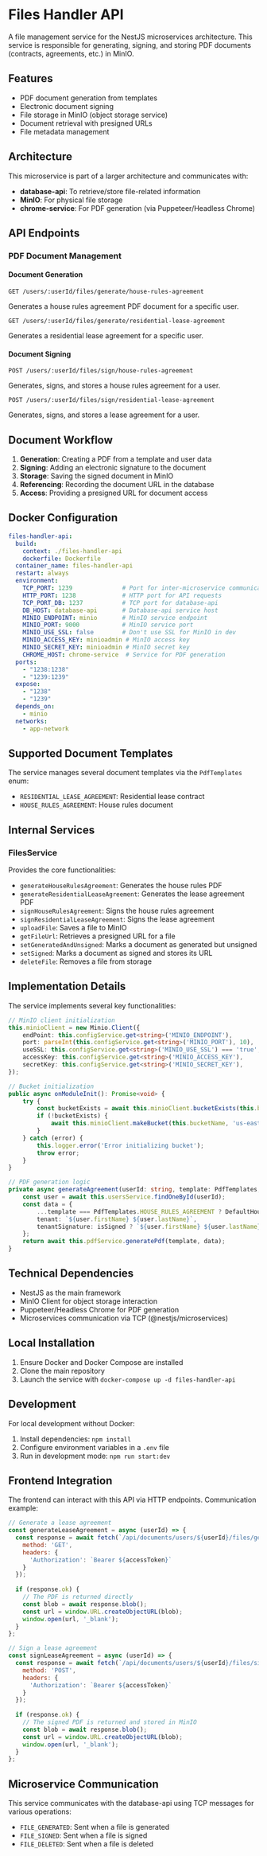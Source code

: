 # Files Handler API

A file management service for the NestJS microservices architecture. This service is responsible for generating, signing, and storing PDF documents (contracts, agreements, etc.) in MinIO.

## Features

- PDF document generation from templates
- Electronic document signing
- File storage in MinIO (object storage service)
- Document retrieval with presigned URLs
- File metadata management

## Architecture

This microservice is part of a larger architecture and communicates with:

- **database-api**: To retrieve/store file-related information
- **MinIO**: For physical file storage
- **chrome-service**: For PDF generation (via Puppeteer/Headless Chrome)

## API Endpoints

### PDF Document Management

#### Document Generation

```
GET /users/:userId/files/generate/house-rules-agreement
```
Generates a house rules agreement PDF document for a specific user.

```
GET /users/:userId/files/generate/residential-lease-agreement
```
Generates a residential lease agreement for a specific user.

#### Document Signing

```
POST /users/:userId/files/sign/house-rules-agreement
```
Generates, signs, and stores a house rules agreement for a user.

```
POST /users/:userId/files/sign/residential-lease-agreement
```
Generates, signs, and stores a lease agreement for a user.

## Document Workflow

1. **Generation**: Creating a PDF from a template and user data
2. **Signing**: Adding an electronic signature to the document
3. **Storage**: Saving the signed document in MinIO
4. **Referencing**: Recording the document URL in the database
5. **Access**: Providing a presigned URL for document access

## Docker Configuration

```yaml
files-handler-api:
  build:
    context: ./files-handler-api
    dockerfile: Dockerfile
  container_name: files-handler-api
  restart: always
  environment:
    TCP_PORT: 1239              # Port for inter-microservice communication
    HTTP_PORT: 1238             # HTTP port for API requests
    TCP_PORT_DB: 1237           # TCP port for database-api
    DB_HOST: database-api       # Database-api service host
    MINIO_ENDPOINT: minio       # MinIO service endpoint
    MINIO_PORT: 9000            # MinIO service port
    MINIO_USE_SSL: false        # Don't use SSL for MinIO in dev
    MINIO_ACCESS_KEY: minioadmin # MinIO access key
    MINIO_SECRET_KEY: minioadmin # MinIO secret key
    CHROME_HOST: chrome-service  # Service for PDF generation
  ports:
    - "1238:1238"
    - "1239:1239"
  expose:
    - "1238"
    - "1239"
  depends_on:
    - minio
  networks:
    - app-network
```

## Supported Document Templates

The service manages several document templates via the `PdfTemplates` enum:

- `RESIDENTIAL_LEASE_AGREEMENT`: Residential lease contract
- `HOUSE_RULES_AGREEMENT`: House rules document

## Internal Services

### FilesService

Provides the core functionalities:

- `generateHouseRulesAgreement`: Generates the house rules PDF
- `generateResidentialLeaseAgreement`: Generates the lease agreement PDF
- `signHouseRulesAgreement`: Signs the house rules agreement
- `signResidentialLeaseAgreement`: Signs the lease agreement
- `uploadFile`: Saves a file to MinIO
- `getFileUrl`: Retrieves a presigned URL for a file
- `setGeneratedAndUnsigned`: Marks a document as generated but unsigned
- `setSigned`: Marks a document as signed and stores its URL
- `deleteFile`: Removes a file from storage

## Implementation Details

The service implements several key functionalities:

```typescript
// MinIO client initialization
this.minioClient = new Minio.Client({
    endPoint: this.configService.get<string>('MINIO_ENDPOINT'),
    port: parseInt(this.configService.get<string>('MINIO_PORT'), 10),
    useSSL: this.configService.get<string>('MINIO_USE_SSL') === 'true',
    accessKey: this.configService.get<string>('MINIO_ACCESS_KEY'),
    secretKey: this.configService.get<string>('MINIO_SECRET_KEY'),
});

// Bucket initialization
public async onModuleInit(): Promise<void> {
    try {
        const bucketExists = await this.minioClient.bucketExists(this.bucketName);
        if (!bucketExists) {
            await this.minioClient.makeBucket(this.bucketName, 'us-east-1');
        }
    } catch (error) {
        this.logger.error('Error initializing bucket');
        throw error;
    }
}

// PDF generation logic
private async generateAgreement(userId: string, template: PdfTemplates, isSigned: boolean): Promise<Uint8Array> {
    const user = await this.usersService.findOneById(userId);
    const data = {
        ...template === PdfTemplates.HOUSE_RULES_AGREEMENT ? DefaultHouseRulesValue : DefaultLeaseValue,
        tenant: `${user.firstName} ${user.lastName}`,
        tenantSignature: isSigned ? `${user.firstName} ${user.lastName}` : undefined,
    };
    return await this.pdfService.generatePdf(template, data);
}
```

## Technical Dependencies

- NestJS as the main framework
- MinIO Client for object storage interaction
- Puppeteer/Headless Chrome for PDF generation
- Microservices communication via TCP (@nestjs/microservices)

## Local Installation

1. Ensure Docker and Docker Compose are installed
2. Clone the main repository
3. Launch the service with `docker-compose up -d files-handler-api`

## Development

For local development without Docker:

1. Install dependencies: `npm install`
2. Configure environment variables in a `.env` file
3. Run in development mode: `npm run start:dev`

## Frontend Integration

The frontend can interact with this API via HTTP endpoints. Communication example:

```javascript
// Generate a lease agreement
const generateLeaseAgreement = async (userId) => {
  const response = await fetch(`/api/documents/users/${userId}/files/generate/residential-lease-agreement`, {
    method: 'GET',
    headers: {
      'Authorization': `Bearer ${accessToken}`
    }
  });
  
  if (response.ok) {
    // The PDF is returned directly
    const blob = await response.blob();
    const url = window.URL.createObjectURL(blob);
    window.open(url, '_blank');
  }
};

// Sign a lease agreement
const signLeaseAgreement = async (userId) => {
  const response = await fetch(`/api/documents/users/${userId}/files/sign/residential-lease-agreement`, {
    method: 'POST',
    headers: {
      'Authorization': `Bearer ${accessToken}`
    }
  });
  
  if (response.ok) {
    // The signed PDF is returned and stored in MinIO
    const blob = await response.blob();
    const url = window.URL.createObjectURL(blob);
    window.open(url, '_blank');
  }
};
```

## Microservice Communication

This service communicates with the database-api using TCP messages for various operations:

- `FILE_GENERATED`: Sent when a file is generated
- `FILE_SIGNED`: Sent when a file is signed
- `FILE_DELETED`: Sent when a file is deleted
